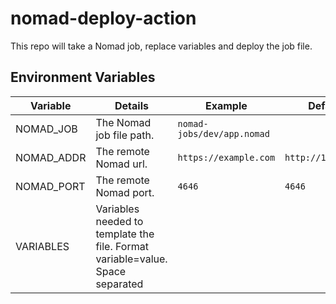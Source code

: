 # nomad-deploy-action
This repo will take a Nomad job, replace variables and deploy the job file.

## Environment Variables

| Variable   | Details                  | Example                    | Default            |
|------------|--------------------------|----------------------------|--------------------|
| NOMAD_JOB  | The Nomad job file path. | `nomad-jobs/dev/app.nomad` |                  |
| NOMAD_ADDR | The remote Nomad url.    | `https://example.com`      | `http://127.0.0.1` |
| NOMAD_PORT | The remote Nomad port.   | `4646`                     | `4646`             |
| VARIABLES  | Variables needed to template the file. Format variable=value. Space separated| |
